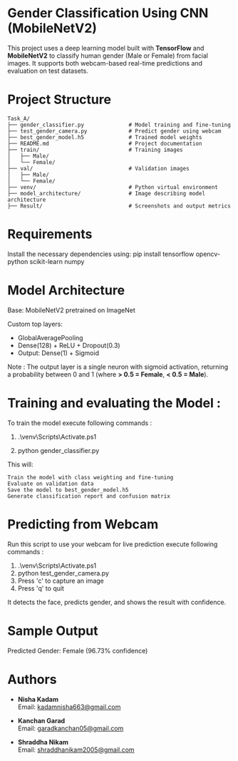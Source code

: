 # Gender Classification Using CNN (MobileNetV2)

This project uses a deep learning model built with **TensorFlow** and **MobileNetV2** to classify human gender (Male or Female) from facial images. It supports both webcam-based real-time predictions and evaluation on test datasets.


# Project Structure

```text
Task_A/
├── gender_classifier.py              # Model training and fine-tuning
├── test_gender_camera.py             # Predict gender using webcam
├── best_gender_model.h5              # Trained model weights
├── README.md                         # Project documentation
├── train/                            # Training images
│   ├── Male/
│   └── Female/
├── val/                              # Validation images
│   ├── Male/
│   └── Female/
├── venv/                             # Python virtual environment
├── model_architecture/               # Image describing model architecture
├── Result/                           # Screenshots and output metrics

```

#  Requirements

Install the necessary dependencies using:
pip install tensorflow opencv-python scikit-learn numpy



# Model Architecture

Base: MobileNetV2 pretrained on ImageNet

Custom top layers:

- GlobalAveragePooling
- Dense(128) + ReLU + Dropout(0.3)
- Output: Dense(1) + Sigmoid

Note : The output layer is a single neuron with sigmoid activation, returning a probability between 0 and 1 (where **> 0.5 = Female**, **< 0.5 = Male**).



# Training and evaluating the Model :
To train the model execute following commands :
1. .\venv\Scripts\Activate.ps1 

2. python gender_classifier.py

This will:

    Train the model with class weighting and fine-tuning
    Evaluate on validation data
    Save the model to best_gender_model.h5
    Generate classification report and confusion matrix


# Predicting from Webcam
Run this script to use your webcam for live prediction execute following commands :

1. .\venv\Scripts\Activate.ps1
2. python test_gender_camera.py
3. Press 'c' to capture an image
4. Press 'q' to quit

It detects the face, predicts gender, and shows the result with confidence.



# Sample Output

Predicted Gender: Female (96.73% confidence)



# Authors

- **Nisha Kadam**  
  Email: kadamnisha663@gmail.com

- **Kanchan Garad**  
  Email: garadkanchan05@gmail.com

- **Shraddha Nikam**  
  Email: shraddhanikam2005@gmail.com
